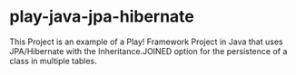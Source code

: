 play-java-jpa-hibernate
=======================

This Project is an example of a Play! Framework Project in Java that uses JPA/Hibernate with the Inheritance.JOINED option for the persistence of a class in multiple tables.
